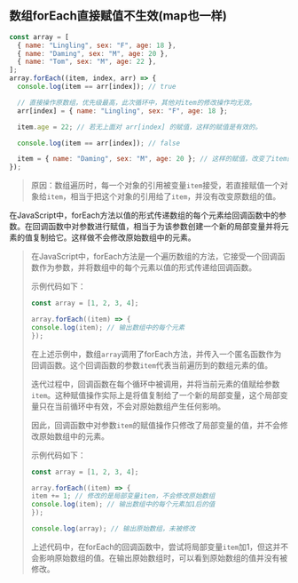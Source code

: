 ## 数组forEach直接赋值不生效(map也一样)

```js
const array = [
  { name: "Lingling", sex: "F", age: 18 },
  { name: "Daming", sex: "M", age: 20 },
  { name: "Tom", sex: "M", age: 22 },
];
array.forEach((item, index, arr) => {
  console.log(item == arr[index]); // true

  // 直接操作原数组，优先级最高，此次循环中，其他对item的修改操作均无效。
  arr[index] = { name: "Lingling", sex: "F", age: 18 };

  item.age = 22; // 若无上面对 arr[index] 的赋值，这样的赋值是有效的。

  console.log(item == arr[index]); // false

  item = { name: "Daming", sex: "M", age: 20 }; // 这样的赋值，改变了item的引用，永远不会生效。
});
```



> 原因：数组遍历时，每一个对象的引用被变量`item`接受，若直接赋值一个对象给`item`，相当于把这个对象的引用给了`item`，并没有改变原数组的值。







在JavaScript中，forEach方法以值的形式传递数组的每个元素给回调函数中的参数。在回调函数中对参数进行赋值，相当于为该参数创建一个新的局部变量并将元素的值复制给它。这样做不会修改原始数组中的元素。

> 在JavaScript中，forEach方法是一个遍历数组的方法，它接受一个回调函数作为参数，并将数组中的每个元素以值的形式传递给回调函数。
>
> 示例代码如下：
>
> ```javascript
> const array = [1, 2, 3, 4];
> 
> array.forEach((item) => {
> console.log(item); // 输出数组中的每个元素
> });
> ```
>
> 在上述示例中，数组`array`调用了forEach方法，并传入一个匿名函数作为回调函数。这个回调函数的参数`item`代表当前遍历到的数组元素的值。
>
> 迭代过程中，回调函数在每个循环中被调用，并将当前元素的值赋给参数`item`。这种赋值操作实际上是将值复制给了一个新的局部变量，这个局部变量只在当前循环中有效，不会对原始数组产生任何影响。
>
> 因此，回调函数中对参数`item`的赋值操作只修改了局部变量的值，并不会修改原始数组中的元素。
>
> 示例代码如下：
>
> ```javascript
> const array = [1, 2, 3, 4];
> 
> array.forEach((item) => {
> item += 1; // 修改的是局部变量item，不会修改原始数组
> console.log(item); // 输出数组中的每个元素加1后的值
> });
> 
> console.log(array); // 输出原始数组，未被修改
> ```
>
> 上述代码中，在forEach的回调函数中，尝试将局部变量`item`加1，但这并不会影响原始数组的值。在输出原始数组时，可以看到原始数组的值并没有被修改。